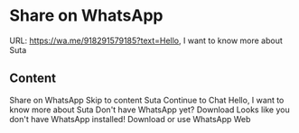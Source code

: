 # Share on WhatsApp

URL: https://wa.me/918291579185?text=Hello, I want to know more about Suta

## Content

Share on WhatsApp
Skip to content
Suta
Continue to Chat
Hello, I want to know more about Suta
Don't have WhatsApp yet?
Download
Looks like you don't have WhatsApp installed!
Download
or
use WhatsApp Web
